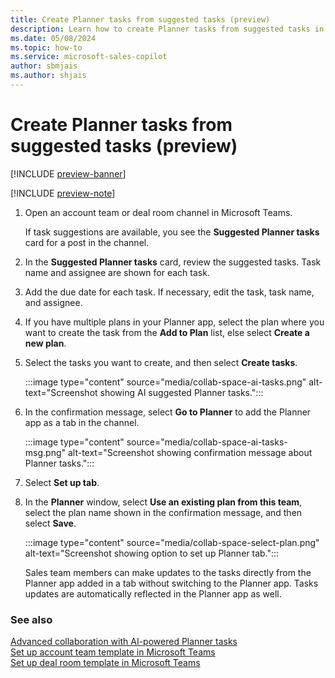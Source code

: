 ```yaml
---
title: Create Planner tasks from suggested tasks (preview)
description: Learn how to create Planner tasks from suggested tasks in collaboration spaces in Microsoft Teams.
ms.date: 05/08/2024
ms.topic: how-to
ms.service: microsoft-sales-copilot
author: sbmjais
ms.author: shjais
---
```


# Create Planner tasks from suggested tasks (preview)

[!INCLUDE [preview-banner](~/../shared-content/shared/preview-includes/preview-banner.md)]

[!INCLUDE [preview-note](~/../shared-content/shared/preview-includes/preview-note-d365.md)]

1. Open an account team or deal room channel in Microsoft Teams. 

    If task suggestions are available, you see the **Suggested Planner tasks** card for a post in the channel.

1. In the **Suggested Planner tasks** card, review the suggested tasks. Task name and assignee are shown for each task.

1. Add the due date for each task. If necessary, edit the task, task name, and assignee.

1. If you have multiple plans in your Planner app, select the plan where you want to create the task from the **Add to Plan** list, else select **Create a new plan**.

1. Select the tasks you want to create, and then select **Create tasks**.

    :::image type="content" source="media/collab-space-ai-tasks.png" alt-text="Screenshot showing AI suggested Planner tasks.":::

1. In the confirmation message, select **Go to Planner** to add the Planner app as a tab in the channel. 

    :::image type="content" source="media/collab-space-ai-tasks-msg.png" alt-text="Screenshot showing confirmation message about Planner tasks.":::

1. Select **Set up tab**.

1. In the **Planner** window, select **Use an existing plan from this team**, select the plan name shown in the confirmation message, and then select **Save**.

    :::image type="content" source="media/collab-space-select-plan.png" alt-text="Screenshot showing option to set up Planner tab.":::

    Sales team members can make updates to the tasks directly from the Planner app added in a tab without switching to the Planner app. Tasks updates are automatically reflected in the Planner app as well.

### See also

[Advanced collaboration with AI-powered Planner tasks](suggested-tasks-collab-space.md)<br>
[Set up account team template in Microsoft Teams](set-up-team-account-team-template.md) <br>
[Set up deal room template in Microsoft Teams](set-up-team-deal-room-template.md)